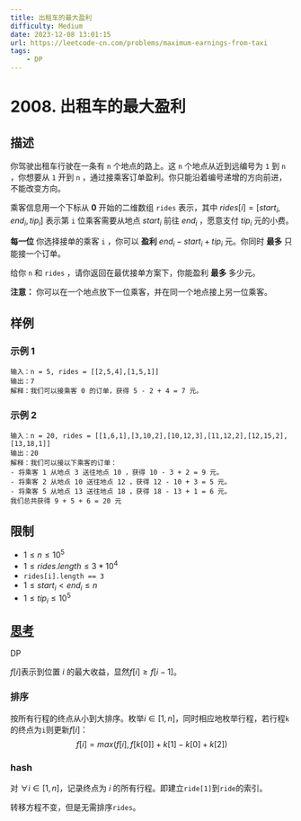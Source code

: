 ```yaml
---
title: 出租车的最大盈利
difficulty: Medium
date: 2023-12-08 13:01:15
url: https://leetcode-cn.com/problems/maximum-earnings-from-taxi
tags:
    - DP
---
```

# 2008. 出租车的最大盈利

## 描述

你驾驶出租车行驶在一条有 `n` 个地点的路上。这 `n` 个地点从近到远编号为 `1` 到 `n` ，你想要从 `1` 开到 `n` ，通过接乘客订单盈利。你只能沿着编号递增的方向前进，不能改变方向。

乘客信息用一个下标从 **0** 开始的二维数组 `rides` 表示，其中 $rides[i] = [start_{i}, end_{i}, tip_{i}]$ 表示第 `i` 位乘客需要从地点 $start_{i}$ 前往 $end_{i}$ ，愿意支付 $tip_{i}$ 元的小费。

**每一位** 你选择接单的乘客 `i` ，你可以 **盈利** $end_{i} - start_{i} + tip_{i}$ 元。你同时 **最多** 只能接一个订单。

给你 `n` 和 `rides` ，请你返回在最优接单方案下，你能盈利 **最多** 多少元。

**注意：** 你可以在一个地点放下一位乘客，并在同一个地点接上另一位乘客。

## 样例
### 示例 1

```
输入：n = 5, rides = [[2,5,4],[1,5,1]]
输出：7
解释：我们可以接乘客 0 的订单，获得 5 - 2 + 4 = 7 元。
```

### 示例 2

```
输入：n = 20, rides = [[1,6,1],[3,10,2],[10,12,3],[11,12,2],[12,15,2],[13,18,1]]
输出：20
解释：我们可以接以下乘客的订单：
- 将乘客 1 从地点 3 送往地点 10 ，获得 10 - 3 + 2 = 9 元。
- 将乘客 2 从地点 10 送往地点 12 ，获得 12 - 10 + 3 = 5 元。
- 将乘客 5 从地点 13 送往地点 18 ，获得 18 - 13 + 1 = 6 元。
我们总共获得 9 + 5 + 6 = 20 元
```

## 限制

- $1 \le n \le 10^{5}$
- $1 \le rides.length \le 3 * 10^{4}$
- `rides[i].length == 3`
- $1 \le start_{i} < end_{i} \le n$
- $1 \le tip_{i} \le 10^{5}$


## [思考](code.cpp)
DP

$f[i]$表示到位置 $i$ 的最大收益，显然$f[i]\ge f[i-1]$。

### 排序
按所有行程的终点从小到大排序。枚举$i\in[1,n]$，同时相应地枚举行程，若行程`k`的终点为`i`则更新$f[i]$：
$$ f[i] = max(f[i], f[k[0]] + k[1] - k[0] + k[2]) $$

### hash
对 $\forall i\in[1,n]$，记录终点为 $i$ 的所有行程。即建立`ride[1]`到`ride`的索引。

转移方程不变，但是无需排序`rides`。